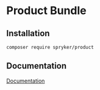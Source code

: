 # Product Bundle

## Installation

```
composer require spryker/product
```

## Documentation

[Documentation](https://spryker.github.io)
